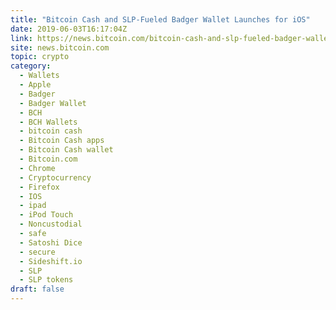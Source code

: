 ```yaml
---
title: "Bitcoin Cash and SLP-Fueled Badger Wallet Launches for iOS"
date: 2019-06-03T16:17:04Z
link: https://news.bitcoin.com/bitcoin-cash-and-slp-fueled-badger-wallet-launches-for-ios/?utm_medium=RSS&utm_source=hune
site: news.bitcoin.com
topic: crypto
category:
  - Wallets
  - Apple
  - Badger
  - Badger Wallet
  - BCH
  - BCH Wallets
  - bitcoin cash
  - Bitcoin Cash apps
  - Bitcoin Cash wallet
  - Bitcoin.com
  - Chrome
  - Cryptocurrency
  - Firefox
  - IOS
  - ipad
  - iPod Touch
  - Noncustodial
  - safe
  - Satoshi Dice
  - secure
  - Sideshift.io
  - SLP
  - SLP tokens
draft: false
---
```

